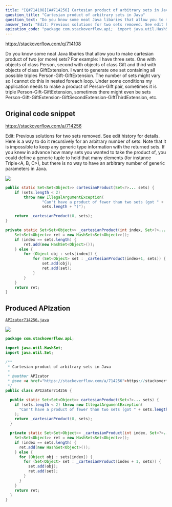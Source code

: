 ```yaml
---
title: "[Q#714108][A#714256] Cartesian product of arbitrary sets in Java"
question_title: "Cartesian product of arbitrary sets in Java"
question_text: "Do you know some neat Java libaries that allow you to make cartesian product of two (or more) sets? For example: I have three sets. One with objects of class Person, second with objects of class Gift and third with objects of class GiftExtension. I want to generate one set containing all possible triples Person-Gift-GiftExtension. The number of sets might vary so I cannot do this in nested foreach loop.  Under some conditions my application needs to make a product of Person-Gift pair, sometimes it is triple Person-Gift-GiftExtension, sometimes there might even be sets Person-Gift-GiftExtension-GiftSecondExtension-GiftThirdExtension, etc."
answer_text: "Edit: Previous solutions for two sets removed. See edit history for details. Here is a way to do it recursively for an arbitrary number of sets: Note that it is impossible to keep any generic type information with the returned sets. If you knew in advance how many sets you wanted to take the product of, you could define a generic tuple to hold that many elements (for instance Triple<A, B, C>), but there is no way to have an arbitrary number of generic parameters in Java."
apization_code: "package com.stackoverflow.api;  import java.util.HashSet; import java.util.Set;  /**  * Cartesian product of arbitrary sets in Java  *  * @author APIzator  * @see <a href=\"https://stackoverflow.com/a/714256\">https://stackoverflow.com/a/714256</a>  */ public class APIzator714256 {    public static Set<Set<Object>> cartesianProduct(Set<?>... sets) {     if (sets.length < 2) throw new IllegalArgumentException(       \"Can't have a product of fewer than two sets (got \" + sets.length + \")\"     );     return _cartesianProduct(0, sets);   }    private static Set<Set<Object>> _cartesianProduct(int index, Set<?>... sets) {     Set<Set<Object>> ret = new HashSet<Set<Object>>();     if (index == sets.length) {       ret.add(new HashSet<Object>());     } else {       for (Object obj : sets[index]) {         for (Set<Object> set : _cartesianProduct(index + 1, sets)) {           set.add(obj);           ret.add(set);         }       }     }     return ret;   } }"
---
```


https://stackoverflow.com/q/714108

Do you know some neat Java libaries that allow you to make cartesian product of two (or more) sets?
For example: I have three sets. One with objects of class Person, second with objects of class Gift and third with objects of class GiftExtension.
I want to generate one set containing all possible triples Person-Gift-GiftExtension.
The number of sets might vary so I cannot do this in nested foreach loop. 
Under some conditions my application needs to make a product of Person-Gift pair, sometimes it is triple Person-Gift-GiftExtension, sometimes there might even be sets Person-Gift-GiftExtension-GiftSecondExtension-GiftThirdExtension, etc.



## Original code snippet

https://stackoverflow.com/a/714256

Edit: Previous solutions for two sets removed. See edit history for details.
Here is a way to do it recursively for an arbitrary number of sets:
Note that it is impossible to keep any generic type information with the returned sets. If you knew in advance how many sets you wanted to take the product of, you could define a generic tuple to hold that many elements (for instance Triple&lt;A, B, C&gt;), but there is no way to have an arbitrary number of generic parameters in Java.

<div class="code-logo"><img src="/stackoverflow.png" /></div>

```java
public static Set<Set<Object>> cartesianProduct(Set<?>... sets) {
    if (sets.length < 2)
        throw new IllegalArgumentException(
                "Can't have a product of fewer than two sets (got " +
                sets.length + ")");

    return _cartesianProduct(0, sets);
}

private static Set<Set<Object>> _cartesianProduct(int index, Set<?>... sets) {
    Set<Set<Object>> ret = new HashSet<Set<Object>>();
    if (index == sets.length) {
        ret.add(new HashSet<Object>());
    } else {
        for (Object obj : sets[index]) {
            for (Set<Object> set : _cartesianProduct(index+1, sets)) {
                set.add(obj);
                ret.add(set);
            }
        }
    }
    return ret;
}
```

## Produced APIzation

[`APIzator714256.java`](https://github.com/pasqualesalza/apization-temp/raw/main/data/search/APIzator714256.java)

<div class="code-logo"><img src="/apizator.png" /></div>

```java
package com.stackoverflow.api;

import java.util.HashSet;
import java.util.Set;

/**
 * Cartesian product of arbitrary sets in Java
 *
 * @author APIzator
 * @see <a href="https://stackoverflow.com/a/714256">https://stackoverflow.com/a/714256</a>
 */
public class APIzator714256 {

  public static Set<Set<Object>> cartesianProduct(Set<?>... sets) {
    if (sets.length < 2) throw new IllegalArgumentException(
      "Can't have a product of fewer than two sets (got " + sets.length + ")"
    );
    return _cartesianProduct(0, sets);
  }

  private static Set<Set<Object>> _cartesianProduct(int index, Set<?>... sets) {
    Set<Set<Object>> ret = new HashSet<Set<Object>>();
    if (index == sets.length) {
      ret.add(new HashSet<Object>());
    } else {
      for (Object obj : sets[index]) {
        for (Set<Object> set : _cartesianProduct(index + 1, sets)) {
          set.add(obj);
          ret.add(set);
        }
      }
    }
    return ret;
  }
}

```